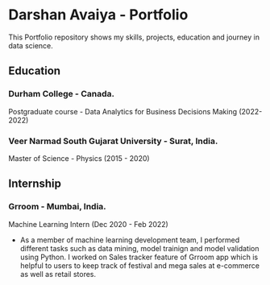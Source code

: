 # Darshan Avaiya - Portfolio
This Portfolio repository shows my skills, projects, education and journey in data science.

## Education
### Durham College - Canada.
Postgraduate course - Data Analytics for Business Decisions Making (2022-2022) 
### Veer Narmad South Gujarat University - Surat, India.
Master of Science - Physics (2015 - 2020)

## Internship
### Grroom - Mumbai, India.
Machine Learning Intern (Dec 2020 - Feb 2022)
- As a member of machine learning development team, I performed different tasks such as data mining, model trainign and model validation using Python. I worked on Sales tracker feature of Grroom app which is helpful to users to keep track of festival and mega sales at e-commerce as well as retail stores.
